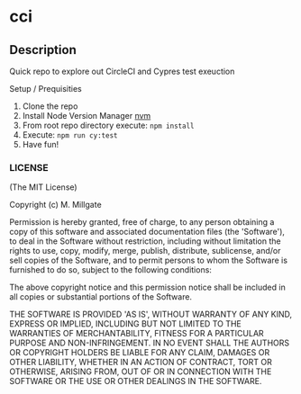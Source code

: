 # cci

## Description ##
Quick repo to explore out CircleCI and Cypres test exeuction

Setup / Prequisities
1. Clone the repo
2. Install Node Version Manager [nvm](https://github.com/nvm-sh/nvm)
3. From root repo directory execute: `npm install`
4. Execute: `npm run cy:test`
5. Have fun!

### LICENSE ###
(The MIT License)

Copyright (c) M. Millgate

Permission is hereby granted, free of charge, to any person obtaining
a copy of this software and associated documentation files (the
'Software'), to deal in the Software without restriction, including
without limitation the rights to use, copy, modify, merge, publish,
distribute, sublicense, and/or sell copies of the Software, and to
permit persons to whom the Software is furnished to do so, subject to
the following conditions:

The above copyright notice and this permission notice shall be
included in all copies or substantial portions of the Software.

THE SOFTWARE IS PROVIDED 'AS IS', WITHOUT WARRANTY OF ANY KIND,
EXPRESS OR IMPLIED, INCLUDING BUT NOT LIMITED TO THE WARRANTIES OF
MERCHANTABILITY, FITNESS FOR A PARTICULAR PURPOSE AND NON-INFRINGEMENT.
IN NO EVENT SHALL THE AUTHORS OR COPYRIGHT HOLDERS BE LIABLE FOR ANY
CLAIM, DAMAGES OR OTHER LIABILITY, WHETHER IN AN ACTION OF CONTRACT,
TORT OR OTHERWISE, ARISING FROM, OUT OF OR IN CONNECTION WITH THE
SOFTWARE OR THE USE OR OTHER DEALINGS IN THE SOFTWARE.
